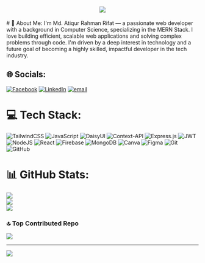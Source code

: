<h1 align="center">
  <a href="https://git.io/typing-svg">
    <img src="https://readme-typing-svg.herokuapp.com?font=Fira+Code&size=26&duration=3000&pause=500&color=1F75FE&center=true&vCenter=true&width=800&lines=Hi+there%2C+I'm+Md.+Atiqur+Rahman+Rifat.;Frontend+Web+Developer+%7C+MERN+Stack+Enthusiast.;Clean+Code.+Modern+UI.%2C+Always+Learning.">
  </a>
</h1>
# 💫 About Me:
I'm Md. Atiqur Rahman Rifat — a passionate web developer with a background in Computer Science, specializing in the MERN Stack. I love building efficient, scalable web applications and solving complex problems through code. I'm driven by a deep interest in technology and a future goal of becoming a highly skilled, impactful developer in the tech industry.


## 🌐 Socials:
[![Facebook](https://img.shields.io/badge/Facebook-%231877F2.svg?logo=Facebook&logoColor=white)](https://facebook.com/https://www.facebook.com/atiqurrahman.rifat.73/) [![LinkedIn](https://img.shields.io/badge/LinkedIn-%230077B5.svg?logo=linkedin&logoColor=white)](https://linkedin.com/in/https://www.linkedin.com/in/rifat-28-dev/) [![email](https://img.shields.io/badge/Email-D14836?logo=gmail&logoColor=white)](mailto:rifat28.dev@gmail.com) 

# 💻 Tech Stack:
![TailwindCSS](https://img.shields.io/badge/tailwindcss-%2338B2AC.svg?style=for-the-badge&logo=tailwind-css&logoColor=white) ![JavaScript](https://img.shields.io/badge/javascript-%23323330.svg?style=for-the-badge&logo=javascript&logoColor=%23F7DF1E) ![DaisyUI](https://img.shields.io/badge/daisyui-5A0EF8?style=for-the-badge&logo=daisyui&logoColor=white) ![Context-API](https://img.shields.io/badge/Context--Api-000000?style=for-the-badge&logo=react) ![Express.js](https://img.shields.io/badge/express.js-%23404d59.svg?style=for-the-badge&logo=express&logoColor=%2361DAFB) ![JWT](https://img.shields.io/badge/JWT-black?style=for-the-badge&logo=JSON%20web%20tokens) ![NodeJS](https://img.shields.io/badge/node.js-6DA55F?style=for-the-badge&logo=node.js&logoColor=white) ![React](https://img.shields.io/badge/react-%2320232a.svg?style=for-the-badge&logo=react&logoColor=%2361DAFB) ![Firebase](https://img.shields.io/badge/firebase-a08021?style=for-the-badge&logo=firebase&logoColor=ffcd34) ![MongoDB](https://img.shields.io/badge/MongoDB-%234ea94b.svg?style=for-the-badge&logo=mongodb&logoColor=white) ![Canva](https://img.shields.io/badge/Canva-%2300C4CC.svg?style=for-the-badge&logo=Canva&logoColor=white) ![Figma](https://img.shields.io/badge/figma-%23F24E1E.svg?style=for-the-badge&logo=figma&logoColor=white) ![Git](https://img.shields.io/badge/git-%23F05033.svg?style=for-the-badge&logo=git&logoColor=white) ![GitHub](https://img.shields.io/badge/github-%23121011.svg?style=for-the-badge&logo=github&logoColor=white)
# 📊 GitHub Stats:
![](https://github-readme-stats.vercel.app/api?username=rifat-two-eight&theme=dark&hide_border=false&include_all_commits=true&count_private=true)<br/>
![](https://nirzak-streak-stats.vercel.app/?user=rifat-two-eight&theme=dark&hide_border=false)<br/>
![](https://github-readme-stats.vercel.app/api/top-langs/?username=rifat-two-eight&theme=dark&hide_border=false&include_all_commits=true&count_private=true&layout=compact)

### 🔝 Top Contributed Repo
![](https://github-contributor-stats.vercel.app/api?username=rifat-two-eight&limit=5&theme=dark&combine_all_yearly_contributions=true)

---
[![](https://visitcount.itsvg.in/api?id=rifat-two-eight&icon=0&color=0)](https://visitcount.itsvg.in)

<!-- Proudly created with GPRM ( https://gprm.itsvg.in ) -->
